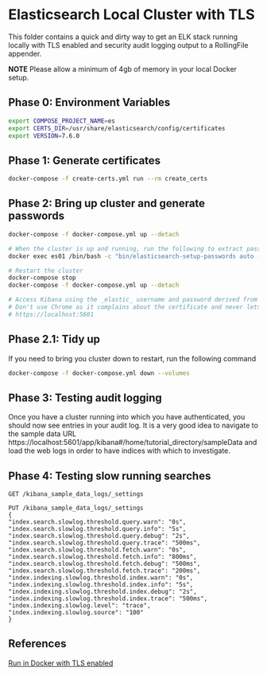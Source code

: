 # Elasticsearch Local Cluster with TLS

This folder contains a quick and dirty way to get an ELK stack running locally with TLS enabled and security audit
logging output to a RollingFile appender.

**NOTE** Please allow a minimum of 4gb of memory in your local Docker setup.

## Phase 0: Environment Variables

```bash
export COMPOSE_PROJECT_NAME=es
export CERTS_DIR=/usr/share/elasticsearch/config/certificates
export VERSION=7.6.0
```

## Phase 1: Generate certificates

```bash
docker-compose -f create-certs.yml run --rm create_certs
```

## Phase 2: Bring up cluster and generate passwords

```bash
docker-compose -f docker-compose.yml up --detach

# When the cluster is up and running, run the following to extract passwords
docker exec es01 /bin/bash -c "bin/elasticsearch-setup-passwords auto --batch --url https://es01:9200"

# Restart the cluster
docker-compose stop
docker-compose -f docker-compose.yml up --detach

# Access Kibana using the _elastic_ username and password derived from above
# Don't use Chrome as it complains about the certificate and never lets you continue to the site
# https://localhost:5601
```

## Phase 2.1: Tidy up

If you need to bring you cluster down to restart, run the following command

```bash
docker-compose -f docker-compose.yml down --volumes
```

## Phase 3: Testing audit logging

Once you have a cluster running into which you have authenticated, you should now see entries in your audit log. It is a
very good idea to navigate to the sample data URL https://localhost:5601/app/kibana#/home/tutorial_directory/sampleData
and load the web logs in order to have indices with which to investigate.

## Phase 4: Testing slow running searches

```
GET /kibana_sample_data_logs/_settings

PUT /kibana_sample_data_logs/_settings
{
"index.search.slowlog.threshold.query.warn": "0s",
"index.search.slowlog.threshold.query.info": "5s",
"index.search.slowlog.threshold.query.debug": "2s",
"index.search.slowlog.threshold.query.trace": "500ms",
"index.search.slowlog.threshold.fetch.warn": "0s",
"index.search.slowlog.threshold.fetch.info": "800ms",
"index.search.slowlog.threshold.fetch.debug": "500ms",
"index.search.slowlog.threshold.fetch.trace": "200ms",
"index.indexing.slowlog.threshold.index.warn": "0s",
"index.indexing.slowlog.threshold.index.info": "5s",
"index.indexing.slowlog.threshold.index.debug": "2s",
"index.indexing.slowlog.threshold.index.trace": "500ms",
"index.indexing.slowlog.level": "trace",
"index.indexing.slowlog.source": "100"
}
```

## References
[Run in Docker with TLS enabled](https://www.elastic.co/guide/en/elastic-stack-get-started/current/get-started-docker.html#get-started-docker-tls)
